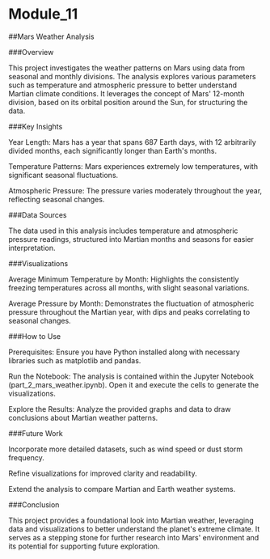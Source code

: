 # Module_11

##Mars Weather Analysis

###Overview

This project investigates the weather patterns on Mars using data from seasonal and monthly divisions. The analysis explores various parameters such as temperature and atmospheric pressure to better understand Martian climate conditions. It leverages the concept of Mars' 12-month division, based on its orbital position around the Sun, for structuring the data.

###Key Insights

Year Length: Mars has a year that spans 687 Earth days, with 12 arbitrarily divided months, each significantly longer than Earth's months.

Temperature Patterns: Mars experiences extremely low temperatures, with significant seasonal fluctuations.

Atmospheric Pressure: The pressure varies moderately throughout the year, reflecting seasonal changes.

###Data Sources

The data used in this analysis includes temperature and atmospheric pressure readings, structured into Martian months and seasons for easier interpretation.

###Visualizations

Average Minimum Temperature by Month: Highlights the consistently freezing temperatures across all months, with slight seasonal variations.

Average Pressure by Month: Demonstrates the fluctuation of atmospheric pressure throughout the Martian year, with dips and peaks correlating to seasonal changes.

###How to Use

Prerequisites: Ensure you have Python installed along with necessary libraries such as matplotlib and pandas.

Run the Notebook: The analysis is contained within the Jupyter Notebook (part_2_mars_weather.ipynb). Open it and execute the cells to generate the visualizations.

Explore the Results: Analyze the provided graphs and data to draw conclusions about Martian weather patterns.

###Future Work

Incorporate more detailed datasets, such as wind speed or dust storm frequency.

Refine visualizations for improved clarity and readability.

Extend the analysis to compare Martian and Earth weather systems.

###Conclusion

This project provides a foundational look into Martian weather, leveraging data and visualizations to better understand the planet's extreme climate. It serves as a stepping stone for further research into Mars' environment and its potential for supporting future exploration.
